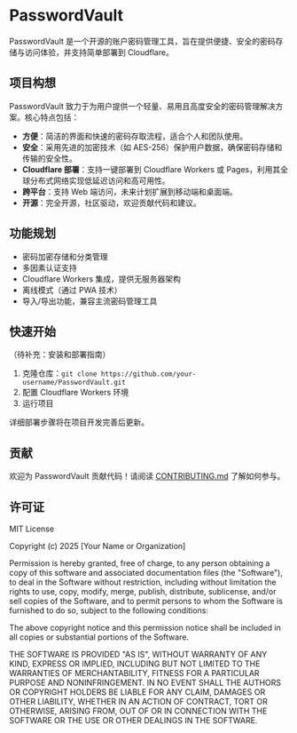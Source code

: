 # PasswordVault

PasswordVault 是一个开源的账户密码管理工具，旨在提供便捷、安全的密码存储与访问体验，并支持简单部署到 Cloudflare。

## 项目构想

PasswordVault 致力于为用户提供一个轻量、易用且高度安全的密码管理解决方案。核心特点包括：

- **方便**：简洁的界面和快速的密码存取流程，适合个人和团队使用。
- **安全**：采用先进的加密技术（如 AES-256）保护用户数据，确保密码存储和传输的安全性。
- **Cloudflare 部署**：支持一键部署到 Cloudflare Workers 或 Pages，利用其全球分布式网络实现低延迟访问和高可用性。
- **跨平台**：支持 Web 端访问，未来计划扩展到移动端和桌面端。
- **开源**：完全开源，社区驱动，欢迎贡献代码和建议。

## 功能规划

- 密码加密存储和分类管理
- 多因素认证支持
- Cloudflare Workers 集成，提供无服务器架构
- 离线模式（通过 PWA 技术）
- 导入/导出功能，兼容主流密码管理工具

## 快速开始

（待补充：安装和部署指南）

1. 克隆仓库：`git clone https://github.com/your-username/PasswordVault.git`
2. 配置 Cloudflare Workers 环境
3. 运行项目

详细部署步骤将在项目开发完善后更新。

## 贡献

欢迎为 PasswordVault 贡献代码！请阅读 [CONTRIBUTING.md](CONTRIBUTING.md) 了解如何参与。

## 许可证

MIT License

Copyright (c) 2025 [Your Name or Organization]

Permission is hereby granted, free of charge, to any person obtaining a copy
of this software and associated documentation files (the "Software"), to deal
in the Software without restriction, including without limitation the rights
to use, copy, modify, merge, publish, distribute, sublicense, and/or sell
copies of the Software, and to permit persons to whom the Software is
furnished to do so, subject to the following conditions:

The above copyright notice and this permission notice shall be included in all
copies or substantial portions of the Software.

THE SOFTWARE IS PROVIDED "AS IS", WITHOUT WARRANTY OF ANY KIND, EXPRESS OR
IMPLIED, INCLUDING BUT NOT LIMITED TO THE WARRANTIES OF MERCHANTABILITY,
FITNESS FOR A PARTICULAR PURPOSE AND NONINFRINGEMENT. IN NO EVENT SHALL THE
AUTHORS OR COPYRIGHT HOLDERS BE LIABLE FOR ANY CLAIM, DAMAGES OR OTHER
LIABILITY, WHETHER IN AN ACTION OF CONTRACT, TORT OR OTHERWISE, ARISING FROM,
OUT OF OR IN CONNECTION WITH THE SOFTWARE OR THE USE OR OTHER DEALINGS IN THE
SOFTWARE.